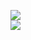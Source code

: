 [![](https://img.shields.io/badge/Made%20With-Github%20Spray-lightgrey.svg?style=for-the-badge&logo=github)](https://github.com/Annihil/github-spray#23444)  
[![](https://i.imgur.com/2DrTn0Z.gif)](https://github.com/Annihil/github-spray)